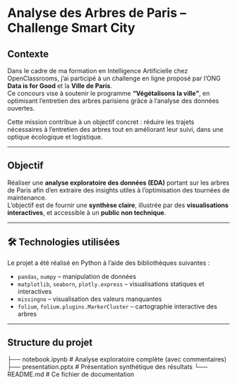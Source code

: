 #  Analyse des Arbres de Paris – Challenge Smart City

##  Contexte

Dans le cadre de ma formation en Intelligence Artificielle chez OpenClassrooms, j’ai participé à un challenge en ligne proposé par l’ONG **Data is for Good** et la **Ville de Paris**.  
Ce concours vise à soutenir le programme **“Végétalisons la ville”**, en optimisant l’entretien des arbres parisiens grâce à l’analyse des données ouvertes.

Cette mission contribue à un objectif concret : réduire les trajets nécessaires à l’entretien des arbres tout en améliorant leur suivi, dans une optique écologique et logistique.

---

##  Objectif

Réaliser une **analyse exploratoire des données (EDA)** portant sur les arbres de Paris afin d’en extraire des insights utiles à l’optimisation des tournées de maintenance.  
L’objectif est de fournir une **synthèse claire**, illustrée par des **visualisations interactives**, et accessible à un **public non technique**.

---

## 🛠 Technologies utilisées

Le projet a été réalisé en Python à l’aide des bibliothèques suivantes :

- `pandas`, `numpy` – manipulation de données
- `matplotlib`, `seaborn`, `plotly.express` – visualisations statiques et interactives
- `missingno` – visualisation des valeurs manquantes
- `folium`, `folium.plugins.MarkerCluster` – cartographie interactive des arbres

---

##  Structure du projet

├── notebook.ipynb            # Analyse exploratoire complète (avec commentaires)
├── presentation.pptx         # Présentation synthétique des résultats
└── README.md                 # Ce fichier de documentation
